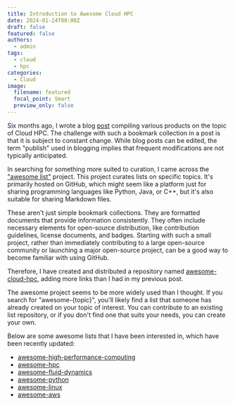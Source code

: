 ```yaml
---
title: Introduction to Awesome Cloud HPC 
date: 2024-01-24T08:00Z
draft: false
featured: false
authors:
  - admin
tags:
  - cloud
  - hpc
categories:
  - Cloud
image:
  filename: featured
  focal_point: Smart
  preview_only: false
---
```



Six months ago, I wrote a blog [post](https://kjrstory.netlify.app/ko/post/cloud_hpc_list/) compiling various products on the topic of Cloud HPC.
The challenge with such a bookmark collection in a post is that it is subject to constant change. 
While blog posts can be edited, the term "publish" used in blogging implies that frequent modifications are not typically anticipated.

In searching for something more suited to curation, I came across the ["awesome list"](https://github.com/sindresorhus/awesome) project. 
This project curates lists on specific topics. It's primarily hosted on GitHub, which might seem like a platform just for sharing programming languages like Python, Java, or C++, but it's also suitable for sharing Markdown files.

These aren't just simple bookmark collections.
They are formatted documents that provide information consistently. They often include necessary elements for open-source distribution, like contribution guidelines, license documents, and badges. Starting with such a small project, rather than immediately contributing to a large open-source community or launching a major open-source project, can be a good way to become familiar with using GitHub.

Therefore, I have created and distributed a repository named [awesome-cloud-hpc](https://github.com/kjrstory/awesome-cloud-hpc), adding more links than I had in my previous post.

The awesome project seems to be more widely used than I thought. If you search for "awesome-{topic}", you'll likely find a list that someone has already created on your topic of interest. You can contribute to an existing list repository, or if you don't find one that suits your needs, you can create your own. 


Below are some awesome lists that I have been interested in, which have been recently updated:
* [awesome-high-performance-computing](https://github.com/trevor-vincent/awesome-high-performance-computing)
* [awesome-hpc](https://github.com/dstdev/awesome-hpc)
* [awesome-fluid-dynamics](https://github.com/lento234/awesome-fluid-dynamics)
* [awesome-python](https://github.com/vinta/awesome-python)
* [awesome-linux](https://github.com/inputsh/awesome-linux)
* [awesome-aws](https://github.com/donnemartin/awesome-aws)

